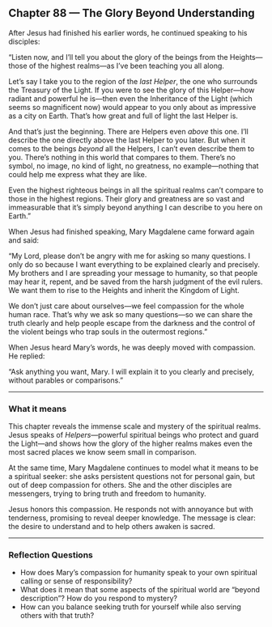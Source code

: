 ## Chapter 88 — The Glory Beyond Understanding

After Jesus had finished his earlier words, he continued speaking to his disciples:

“Listen now, and I’ll tell you about the glory of the beings from the Heights—those of the highest realms—as I’ve been teaching you all along.

Let’s say I take you to the region of the *last Helper*, the one who surrounds the Treasury of the Light. If you were to see the glory of this Helper—how radiant and powerful he is—then even the Inheritance of the Light (which seems so magnificent now) would appear to you only about as impressive as a city on Earth. That’s how great and full of light the last Helper is.

And that’s just the beginning. There are Helpers even *above* this one. I’ll describe the one directly above the last Helper to you later. But when it comes to the beings *beyond* all the Helpers, I can’t even describe them to you. There’s nothing in this world that compares to them. There’s no symbol, no image, no kind of light, no greatness, no example—nothing that could help me express what they are like.

Even the highest righteous beings in all the spiritual realms can’t compare to those in the highest regions. Their glory and greatness are so vast and immeasurable that it’s simply beyond anything I can describe to you here on Earth.”

When Jesus had finished speaking, Mary Magdalene came forward again and said:

“My Lord, please don’t be angry with me for asking so many questions. I only do so because I want everything to be explained clearly and precisely. My brothers and I are spreading your message to humanity, so that people may hear it, repent, and be saved from the harsh judgment of the evil rulers. We want them to rise to the Heights and inherit the Kingdom of Light.

We don’t just care about ourselves—we feel compassion for the whole human race. That’s why we ask so many questions—so we can share the truth clearly and help people escape from the darkness and the control of the violent beings who trap souls in the outermost regions.”

When Jesus heard Mary’s words, he was deeply moved with compassion. He replied:

“Ask anything you want, Mary. I will explain it to you clearly and precisely, without parables or comparisons.”

---

### What it means

This chapter reveals the immense scale and mystery of the spiritual realms. Jesus speaks of *Helpers*—powerful spiritual beings who protect and guard the Light—and shows how the glory of the higher realms makes even the most sacred places we know seem small in comparison.

At the same time, Mary Magdalene continues to model what it means to be a spiritual seeker: she asks persistent questions not for personal gain, but out of deep compassion for others. She and the other disciples are messengers, trying to bring truth and freedom to humanity.

Jesus honors this compassion. He responds not with annoyance but with tenderness, promising to reveal deeper knowledge. The message is clear: the desire to understand and to help others awaken is sacred.

---

### Reflection Questions

* How does Mary’s compassion for humanity speak to your own spiritual calling or sense of responsibility?
* What does it mean that some aspects of the spiritual world are “beyond description”? How do you respond to mystery?
* How can you balance seeking truth for yourself while also serving others with that truth?
